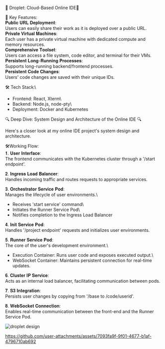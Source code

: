 🚀 Droplet: Cloud-Based Online IDE🚀

🌟 Key Features:\
𝐏𝐮𝐛𝐥𝐢𝐜 𝐔𝐑𝐋 𝐃𝐞𝐩𝐥𝐨𝐲𝐦𝐞𝐧𝐭:\
Users can easily share their work as it is deployed over a public URL.\
𝐏𝐫𝐢𝐯𝐚𝐭𝐞 𝐕𝐢𝐫𝐭𝐮𝐚𝐥 𝐌𝐚𝐜𝐡𝐢𝐧𝐞𝐬:\
Each user has a private virtual machine with dedicated compute and memory resources.\
𝐂𝐨𝐦𝐩𝐫𝐞𝐡𝐞𝐧𝐬𝐢𝐯𝐞 𝐓𝐨𝐨𝐥𝐬𝐞𝐭:\
Users can access a file system, code editor, and terminal for their VMs.\
𝐏𝐞𝐫𝐬𝐢𝐬𝐭𝐞𝐧𝐭 𝐋𝐨𝐧𝐠-𝐑𝐮𝐧𝐧𝐢𝐧𝐠 𝐏𝐫𝐨𝐜𝐞𝐬𝐬𝐞𝐬:\
Supports long-running backend/frontend processes.\
𝐏𝐞𝐫𝐬𝐢𝐬𝐭𝐞𝐧𝐭 𝐂𝐨𝐝𝐞 𝐂𝐡𝐚𝐧𝐠𝐞𝐬:\
Users' code changes are saved with their unique IDs.

🛠️ Tech Stack:\
- Frontend: React, Xterm\
- Backend: Node.js, node-pty\
- Deployment: Docker and Kubernetes

🔍 Deep Dive: System Design and Architecture of the Online IDE 🔍

Here's a closer look at my online IDE project's system design and architecture.

🛠️Working Flow:\
𝟏. 𝐔𝐬𝐞𝐫 𝐈𝐧𝐭𝐞𝐫𝐟𝐚𝐜𝐞:\
The frontend communicates with the Kubernetes cluster through a '/start endpoint'.

𝟐. 𝐈𝐧𝐠𝐫𝐞𝐬𝐬 𝐋𝐨𝐚𝐝 𝐁𝐚𝐥𝐚𝐧𝐜𝐞𝐫:\
Handles incoming traffic and routes requests to appropriate services.

𝟑. 𝐎𝐫𝐜𝐡𝐞𝐬𝐭𝐫𝐚𝐭𝐨𝐫 𝐒𝐞𝐫𝐯𝐢𝐜𝐞 𝐏𝐨𝐝:\
Manages the lifecycle of user environments.\
- Receives 'start service' command\
- Initiates the Runner Service Pod\
- Notifies completion to the Ingress Load Balancer

𝟒. 𝐈𝐧𝐢𝐭 𝐒𝐞𝐫𝐯𝐢𝐜𝐞 𝐏𝐨𝐝:\
Handles '/project endpoint' requests and initializes user environments.

𝟓. 𝐑𝐮𝐧𝐧𝐞𝐫 𝐒𝐞𝐫𝐯𝐢𝐜𝐞 𝐏𝐨𝐝:\
The core of the user's development environment.\
- Execution Container: Runs user code and exposes executed output.\
- WebSocket Container: Maintains persistent connection for real-time updates.

𝟔. 𝐂𝐥𝐮𝐬𝐭𝐞𝐫 𝐈𝐏 𝐒𝐞𝐫𝐯𝐢𝐜𝐞:\
Acts as an internal load balancer, facilitating communication between pods.

𝟕. 𝐒𝟑 𝐈𝐧𝐭𝐞𝐠𝐫𝐚𝐭𝐢𝐨𝐧:\
Persists user changes by copying from '/base to /code/userid'.

𝟖. 𝐖𝐞𝐛𝐒𝐨𝐜𝐤𝐞𝐭 𝐂𝐨𝐧𝐧𝐞𝐜𝐭𝐢𝐨𝐧:\
Enables real-time communication between the front-end and the Runner Service Pod.

![droplet design](https://github.com/user-attachments/assets/e2d8b53a-9f69-4add-9aa4-296c6331144a)

https://github.com/user-attachments/assets/7093fa9f-9f01-4677-b1af-4796710ab692




